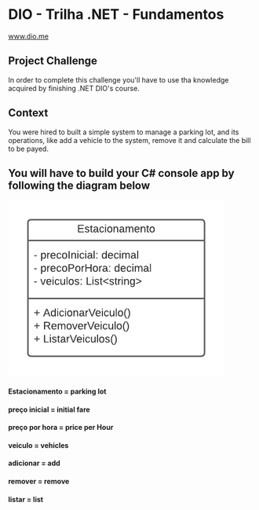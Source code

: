 # DIO - Trilha .NET - Fundamentos
www.dio.me

## Project Challenge
In order to complete this challenge you'll have to use tha knowledge acquired by finishing .NET DIO's course.

## Context
You were hired to built a simple system to manage a parking lot, and its operations, like add a vehicle to the system, remove it and calculate the bill to be payed.

## You will have to build your C# console app by following the diagram below 
![Diagrama de classe estacionamento](diagrama_classe_estacionamento.png) 


#### Estacionamento = parking lot
#### preço inicial = initial fare 
#### preço por hora = price per Hour 
#### veiculo = vehicles
#### adicionar = add
#### remover = remove 
#### listar = list 
